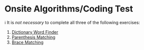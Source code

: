 Onsite Algorithms/Coding Test
=============================

:information_source: It is _not necessary_ to complete all three of the
following exercises:

 1. [Dictionary Word Finder](./1-dictionary)
 2. [Parenthesis Matching](./2-paren-matching)
 3. [Brace Matching](./3-brace-matching)
